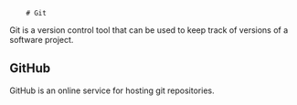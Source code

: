         # Git

Git is a version control tool that can be used to keep track of versions of a software project.

## GitHub

GitHub is an online service for hosting git repositories.



        
        